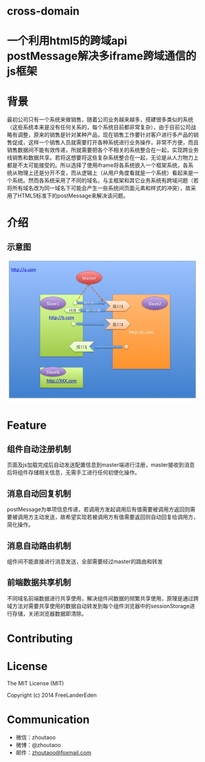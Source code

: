cross-domain
============

# 一个利用html5的跨域api postMessage解决多iframe跨域通信的js框架

# 背景
最初公司只有一个系统来做销售，随着公司业务越来越多，搭建很多类似的系统（这些系统本来是没有任何关系的，每个系统目前都非常复杂），由于目前公司战略有调整，原来的销售是针对某种产品，现在销售工作要针对客户进行多产品的销售促成，这样一个销售人员就需要打开各种系统进行业务操作，非常不方便，而且销售数据间不能有效传递，所就需要把各个不相关的系统整合在一起，实现跨业务线销售和数据共享。若将这想要将这些复杂系统整合在一起，无论是从人力物力上都是不太可能接受的。所以选择了使用iframe将各系统嵌入一个框架系统，各系统从物理上还是分开不变，而从逻辑上（从用户角度看就是一个系统）看起来是一个系统。然而各系统采用了不同的域名，与主框架和其它业务系统有跨域问题（若将所有域名改为同一域名下可能会产生一些系统间页面元素和样式的冲突），故采用了HTML5标准下的postMessage来解决该问题。
# 介绍
## 示意图
![image](https://raw.githubusercontent.com/FreeLanderEden/cross-domain/master/example/principle.jpg)
# Feature
## 组件自动注册机制
页面及js加载完成后自动发送配置信息到master端进行注册，master接收到消息后将组件存储相关信息，无需手工进行任何初使化操作。
## 消息自动回复机制
postMessage为单项信息传递，若调用方发起调用后有值需要被调用方返回则需要被调用方主动发送，故希望实现若被调用方有值需要返回则自动回复给调用方，简化操作。
## 消息自动路由机制
组件间不能直接进行消息发送，全部需要经过master的路由和转发
## 前端数据共享机制
不同域名前端数据进行共享使用，解决组件间数据的频繁共享使用，原理是通过跨域方法对需要共享使用的数据自动转发到每个组件浏览器中的sessionStorage进行存储，关闭浏览器数据即清除。
# Contributing
# License
The MIT License (MIT)

Copyright (c) 2014 FreeLanderEden
# Communication
* 微信：zhoutaoo
* 微博：@zhoutaoo
* 邮件：zhoutaoo@foxmail.com
